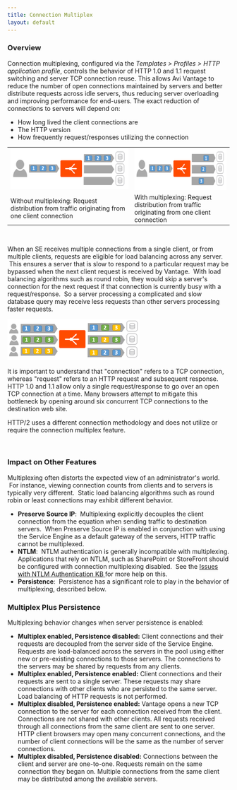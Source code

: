 ```yaml
---
title: Connection Multiplex
layout: default
---
```

### Overview

Connection multiplexing, configured via the *Templates > Profiles > HTTP application profile*, controls the behavior of HTTP 1.0 and 1.1 request switching and server TCP connection reuse. This allows Avi Vantage to reduce the number of open connections maintained by servers and better distribute requests across idle servers, thus reducing server overloading and improving performance for end-users. The exact reduction of connections to servers will depend on:

* How long lived the client connections are
* The HTTP version
* How frequently request/responses utilizing the connection
<table border="0"> 
 <tbody> 
  <tr> 
   <td width="400"><a href="img/Multiplex-1.png"><img src="img/Multiplex-1.png" alt="Multiplex-1" width="300" height="91"></a></td> 
   <td><a href="img/Multiplex-2.png"><img src="img/Multiplex-2.png" alt="Multiplex-2" width="300" height="94"></a></td> 
  </tr> 
  <tr> 
   <td width="300">Without multiplexing:  Request distribution from traffic originating from one client connection</td> 
   <td width="300">With multiplexing:  Request distribution from traffic originating from one client connection</td> 
  </tr> 
 </tbody> 
</table>

 

When an SE receives multiple connections from a single client, or from multiple clients, requests are eligible for load balancing across any server.  This ensures a server that is slow to respond to a particular request may be bypassed when the next client request is received by Vantage.  With load balancing algorithms such as round robin, they would skip a server's connection for the next request if that connection is currently busy with a request/response.  So a server processing a complicated and slow database query may receive less requests than other servers processing faster requests.

<a href="img/Multiplex-3.png"><img src="img/Multiplex-3.png" alt="Multiplex-3" width="300" height="93"></a>

It is important to understand that "connection" refers to a TCP connection, whereas "request" refers to an HTTP request and subsequent response. HTTP 1.0 and 1.1 allow only a single request/response to go over an open TCP connection at a time. Many browsers attempt to mitigate this bottleneck by opening around six concurrent TCP connections to the destination web site.

HTTP/2 uses a different connection methodology and does not utilize or require the connection multiplex feature.

 

### Impact on Other Features

Multiplexing often distorts the expected view of an administrator's world.  For instance, viewing connection counts from clients and to servers is typically very different.  Static load balancing algorithms such as round robin or least connections may exhibit different behavior.

* **Preserve Source IP**:  Multiplexing explicitly decouples the client connection from the equation when sending traffic to destination servers.  When Preserve Source IP is enabled in conjunction with using the Service Engine as a default gateway of the servers, HTTP traffic cannot be multiplexed.
* **NTLM**:  NTLM authentication is generally incompatible with multiplexing. Applications that rely on NTLM, such as SharePoint or StoreFront should be configured with connection multiplexing disabled.  See the <a href="/issues-with-ntlm-authentication/">Issues with NTLM Authentication KB </a>for more help on this.
* **Persistence**:  Persistence has a significant role to play in the behavior of multiplexing, described below.

### Multiplex Plus Persistence

Multiplexing behavior changes when server persistence is enabled:

* **Multiplex enabled, Persistence disabled:** Client connections and their requests are decoupled from the server side of the Service Engine. Requests are load-balanced across the servers in the pool using either new or pre-existing connections to those servers. The connections to the servers may be shared by requests from any clients.
* **Multiplex enabled, Persistence enabled:** Client connections and their requests are sent to a single server. These requests may share connections with other clients who are persisted to the same server. Load balancing of HTTP requests is not performed.
* **Multiplex disabled, Persistence enabled:** Vantage opens a new TCP connection to the server for each connection received from the client. Connections are not shared with other clients. All requests received through all connections from the same client are sent to one server. HTTP client browsers may open many concurrent connections, and the number of client connections will be the same as the number of server connections.
* **Multiplex disabled, Persistence disabled:** Connections between the client and server are one-to-one. Requests remain on the same connection they began on. Multiple connections from the same client may be distributed among the available servers.